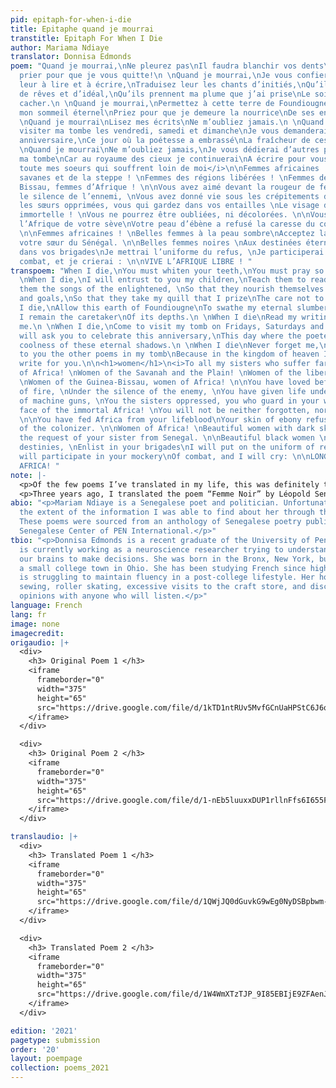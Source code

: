 ```yaml
---
pid: epitaph-for-when-i-die
title: Epitaphe quand je mourrai
transtitle: Epitaph For When I Die
author: Mariama Ndiaye
translator: Donnisa Edmonds
poem: "Quand je mourrai,\nNe pleurez pas\nIl faudra blanchir vos dents\nIl faudra
  prier pour que je vous quitte!\n \nQuand je mourrai,\nJe vous confierai mes enfants,\nApprenez
  leur à lire et à écrire,\nTraduisez leur les chants d’initiés,\nQu’ils se nourrissent
  de rêves et d’idéal,\nQu’ils prennent ma plume que j’ai prise\nLe soin de ne pas
  cacher.\n \nQuand je mourrai,\nPermettez à cette terre de Foundiougne\nDe couver
  mon sommeil éternel\nPriez pour que je demeure la nourrice\nDe ses entrailles.\n
  \nQuand je mourrai\nLisez mes écrits\nNe m’oubliez jamais.\n \nQuand je mourrai,\nVenez
  visiter ma tombe les vendredi, samedi et dimanche\nJe vous demanderai de fêter cet
  anniversaire,\nCe jour où la poétesse a embrassé\nLa fraîcheur de ces ombres éternelles.\n
  \nQuand je mourrai\nNe m’oubliez jamais,\nJe vous dédierai d’autres poèmes dans
  ma tombe\nCar au royaume des cieux je continuerai\nA écrire pour vous.\n\n<h1>Femmes</h1>\n\n<i>A
  toute mes soeurs qui souffrent loin de moi</i>\n\nFemmes africaines !\nFemmes de
  savanes et de la steppe ! \nFemmes des régions libérées ! \nFemmes de la Guinée
  Bissau, femmes d’Afrique ! \n\nVous avez aimé devant la rougeur de feux, \nSous
  le silence de l’ennemi, \nVous avez donné vie sous les crépitements des mitrailleuses\nVous
  les sœurs opprimées, vous qui gardez dans vos entailles \nLe visage de l’Afrique
  immortelle ! \nVous ne pourrez être oubliées, ni décolorées. \n\nVous avez nourri
  l’Afrique de votre sève\nVotre peau d’ébène a refusé la caresse du colonisateur.
  \n\nFemmes africaines ! \nBelles femmes à la peau sombre\nAcceptez la demande de
  votre sœur du Sénégal. \n\nBelles femmes noires \nAux destinées éternelles, \nEnrôle
  dans vos brigades\nJe mettrai l’uniforme du refus, \nJe participerai à vos simulacres\nDe
  combat, et je crierai : \n\nVIVE L’AFRIQUE LIBRE ! "
transpoem: "When I die,\nYou must whiten your teeth,\nYou must pray so that I leave!\n
  \nWhen I die,\nI will entrust to you my children,\nTeach them to read and write,\nShow
  them the songs of the enlightened, \nSo that they nourish themselves with dream
  and goals,\nSo that they take my quill that I prize\nThe care not to hide.\n \nWhen
  I die,\nAllow this earth of Foundiougne\nTo swathe my eternal slumber\nPray so that
  I remain the caretaker\nOf its depths.\n \nWhen I die\nRead my writings\nNever forget
  me.\n \nWhen I die,\nCome to visit my tomb on Fridays, Saturdays and Sundays\nI
  will ask you to celebrate this anniversary,\nThis day where the poetess embraced\nThe
  coolness of these eternal shadows.\n \nWhen I die\nNever forget me,\nI will dedicate
  to you the other poems in my tomb\nBecause in the kingdom of heaven I will continue\nTo
  write for you.\n\n<h1>women</h1>\n<i>To all my sisters who suffer far from me</i>\n\nWomen
  of Africa! \nWomen of the Savanah and the Plain! \nWomen of the liberated regions!
  \nWomen of the Guinea-Bissau, women of Africa! \n\nYou have loved before the blush
  of fire, \nUnder the silence of the enemy, \nYou have given life under the sputter
  of machine guns, \nYou the sisters oppressed, you who guard in your womb, \nThe
  face of the immortal Africa! \nYou will not be neither forgotten, nor left to fade.
  \n\nYou have fed Africa from your lifeblood\nYour skin of ebony refuses the caress
  of the colonizer. \n\nWomen of Africa! \nBeautiful women with dark skin \nAccept
  the request of your sister from Senegal. \n\nBeautiful black women \nTo your enteral
  destinies, \nEnlist in your brigades\nI will put on the uniform of refusal, \nI
  will participate in your mockery\nOf combat, and I will cry: \n\nLONG LIVE THE LIBERATED
  AFRICA! "
note: |-
  <p>Of the few poems I’ve translated in my life, this was definitely the most challenging. Ndiaye utilizes a lot of great imagery throughout the poem related to being the nurse or caretaker of someone that was difficult to translate directly. For example, <em>de couver</em> in the line “de couver mon sommeil éternel” translates most directly to “to wrap a child in cotton wool.” I tried to preserve this notion through the use of the word “swathe,” which similarly refers to the idea of wrapping a baby in fabric. I also struggled with the line “to care not to hide.” This translation originally did not make much sense to me within the context of the poem, so I tried many different versions and arrangements. However, I continued to come back to this most direct translation of Ndiaye’s words. I feel like it allows the most room for interpretation of her meaning without my own personal inputs. I maintain her punctuation, line breaks, and structure throughout the entire poem, along with the repetition of “When I Die.”</p>
  <p>Three years ago, I translated the poem “Femme Noir” by Léopold Senghor for the 2018 edition of <em>DoubleSpeak</em>. When I found this poem by Ndiaye, I felt that it was a near perfect follow-up to my first translation, as it offers both a call to arms and love for Black women (specifically those from Africa) from the perspective of a Black woman. I tried my best to maintain the high-energy and fast-paced nature of the poem in my translation by keeping the lines to a similar length and retaining the same punctuation and structure. I also chose to translate all of the lines starting with <em>femme</em> as “Women of” to add repetition to the poem to keep it moving forward. I also tried to as closely as possible preserve the meanings of the more descriptive words like <em>crépitements</em>, which directly translates to “the crackling of machine guns.” However, I chose to use the word “sputter” in my translation because I felt it more accurately captured in English the sound she was trying to evoke. Similarly, while <em>ni decolorées</em> literally translates to “neither faded,” the line was difficult to translate as there is no meaningful English equivalent to this use of the past tense. I opted to use the phrase “left to fade,” as I believe it more accurately captures the feeling of the original line. Finally, I sifted through several different English translation of the line: “VIVE L’AFRIQUE LIBRE” (“long live free Africa,” “God bless free Africa,” etc.), but ultimate settled on translating <em>libre</em> as “liberated” as it felt like it carried the most nuanced understanding of what it means for Africa and Black women to be free.</p>
abio: "<p>Mariam Ndiaye is a Senegalese poet and politician. Unfortunately, this was
  the extent of the information I was able to find about her through the Internet.
  These poems were sourced from an anthology of Senegalese poetry published by the
  Senegalese Center of PEN International.</p>"
tbio: "<p>Donnisa Edmonds is a recent graduate of the University of Pennsylvania who
  is currently working as a neuroscience researcher trying to understand how we use
  our brains to make decisions. She was born in the Bronx, New York, but grew up in
  a small college town in Ohio. She has been studying French since high school and
  is struggling to maintain fluency in a post-college lifestyle. Her hobbies include
  sewing, roller skating, excessive visits to the craft store, and discussing music
  opinions with anyone who will listen.</p>"
language: French
lang: fr
image: none
imagecredit: 
origaudio: |+
  <div>
    <h3> Original Poem 1 </h3>
    <iframe
      frameborder="0"
      width="375"
      height="65"
      src="https://drive.google.com/file/d/1kTD1ntRUv5MvfGCnUaHPStC6J6q70FxM/preview">
    </iframe>
  </div>

  <div>
    <h3> Original Poem 2 </h3>
    <iframe
      frameborder="0"
      width="375"
      height="65"
      src="https://drive.google.com/file/d/1-nEb5luuxxDUP1rllnFfs6I655FshoDq/preview">
    </iframe>
  </div>

translaudio: |+
  <div>
    <h3> Translated Poem 1 </h3>
    <iframe
      frameborder="0"
      width="375"
      height="65"
      src="https://drive.google.com/file/d/1QWjJQ0dGuvkG9wEg0NyDSBpbwm-6Ya9E/preview”>
    </iframe>
  </div>

  <div>
    <h3> Translated Poem 2 </h3>
    <iframe
      frameborder="0"
      width="375"
      height="65"
      src="https://drive.google.com/file/d/1W4WmXTzTJP_9I85EBIjE9ZFAenJnFuID/preview”>
    </iframe>
  </div>

edition: '2021'
pagetype: submission
order: '20'
layout: poempage
collection: poems_2021
---
```

